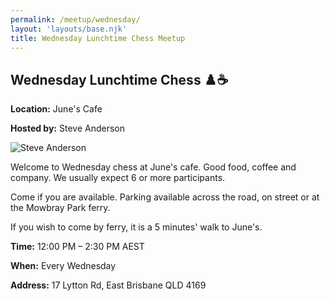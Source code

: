 ```yaml
---
permalink: /meetup/wednesday/
layout: 'layouts/base.njk'
title: Wednesday Lunchtime Chess Meetup
---
```


<section class="px-4 max-w-3xl">
  <h2 class="text-center text-xl md:text-2xl font-semibold text-indigo-200 mb-3">
    Wednesday Lunchtime Chess ♟️☕
  </h2>
  <p class="text-gray-200 text-sm"><strong>Location:</strong> June's Cafe</p>
  <p class="text-gray-200 text-sm"><strong>Hosted by:</strong> Steve Anderson</p>
  <div class="flex justify-center mt-2">
    <img
      src="https://avatars.githubusercontent.com/u/873384?s=400&v=4"
      alt="Steve Anderson"
      class="max-w-[150px] rounded-lg"
    />
  </div>
  <p class="text-sm leading-relaxed">
    Welcome to Wednesday chess at June's cafe. Good food, coffee and company. We usually expect 6 or more participants.
  </p>
  <p class="text-sm leading-relaxed">
    Come if you are available. Parking available across the road, on street or at the Mowbray Park ferry.
  </p>
  <p class="text-sm leading-relaxed">
    If you wish to come by ferry, it is a 5 minutes' walk to June's.
  </p>
  <p class="text-gray-200 text-sm"><strong>Time:</strong> 12:00 PM – 2:30 PM AEST</p>
  <p class="text-gray-200 text-sm"><strong>When:</strong> Every Wednesday</p>
  <p class="text-gray-200 text-sm"><strong>Address:</strong> 17 Lytton Rd, East Brisbane QLD 4169</p>
  <div class="mt-4">
    <!-- Map placeholder -->
    <!-- Replace with iframe if needed -->
  </div>
</section>
